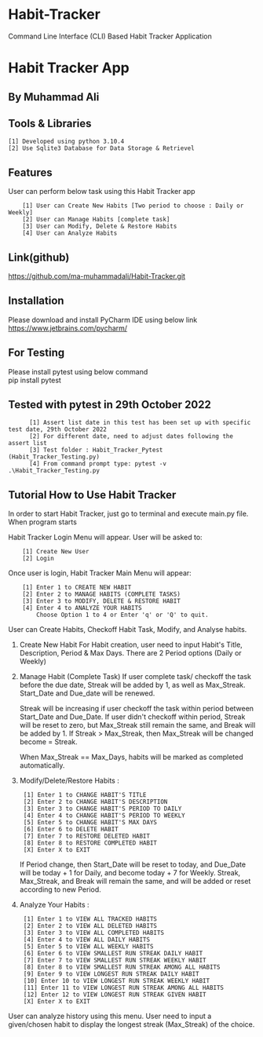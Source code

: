 # Habit-Tracker
Command Line Interface (CLI) Based Habit Tracker Application

# Habit Tracker App
## By Muhammad Ali


## Tools & Libraries

	[1] Developed using python 3.10.4
	[2] Use Sqlite3 Database for Data Storage & Retrievel


## Features
User can perform below task using this Habit Tracker app

        [1] User can Create New Habits [Two period to choose : Daily or Weekly]
        [2] User can Manage Habits [complete task]
        [3] User can Modify, Delete & Restore Habits
        [4] User can Analyze Habits

## Link(github)
https://github.com/ma-muhammadali/Habit-Tracker.git


## Installation
Please download and install PyCharm IDE using below link<br>
https://www.jetbrains.com/pycharm/


## For Testing
Please install pytest using below command<br>
pip install pytest

## Tested with pytest in 29th October 2022
          [1] Assert list date in this test has been set up with specific test date, 29th October 2022
          [2] For different date, need to adjust dates following the assert list
          [3] Test folder : Habit_Tracker_Pytest (Habit_Tracker_Testing.py)
          [4] From command prompt type: pytest -v .\Habit_Tracker_Testing.py

## Tutorial How to Use Habit Tracker 

In order to start Habit Tracker, just go to terminal and execute main.py file. When program starts

Habit Tracker Login Menu will appear. User will be asked to:<br>
		
		[1] Create New User
		[2] Login

Once user is login, Habit Tracker Main Menu will appear: 

		[1] Enter 1 to CREATE NEW HABIT
		[2] Enter 2 to MANAGE HABITS (COMPLETE TASKS)
		[3] Enter 3 to MODIFY, DELETE & RESTORE HABIT
		[4] Enter 4 to ANALYZE YOUR HABITS
			Choose Option 1 to 4 or Enter 'q' or 'Q' to quit.
      
User can Create Habits, Checkoff Habit Task, Modify, and Analyse habits.

1. Create New Habit
   For Habit creation, user need to input Habit's Title, Description, Period & Max Days. There are 2 Period options (Daily or Weekly)

2. Manage Habit (Complete Task)
   If user complete task/ checkoff the task before the due date, Streak will be added by 1, as well as Max_Streak.
   Start_Date and Due_date will be renewed.
   
   Streak will be increasing if user checkoff the task within period between Start_Date and Due_Date.
   If user didn't checkoff within period, Streak will be reset to zero, but Max_Streak still remain the same, and Break will be added by 1.
   If Streak > Max_Streak, then Max_Streak will be changed become = Streak.
   
   When Max_Streak == Max_Days, habits will be marked as completed automatically.

3. Modify/Delete/Restore Habits :

		[1] Enter 1 to CHANGE HABIT'S TITLE
		[2] Enter 2 to CHANGE HABIT'S DESCRIPTION
		[3] Enter 3 to CHANGE HABIT'S PERIOD TO DAILY
		[4] Enter 4 to CHANGE HABIT'S PERIOD TO WEEKLY
		[5] Enter 5 to CHANGE HABIT'S MAX DAYS
		[6] Enter 6 to DELETE HABIT
		[7] Enter 7 to RESTORE DELETED HABIT
		[8] Enter 8 to RESTORE COMPLETED HABIT
		[X] Enter X to EXIT

   
   If Period change, then Start_Date will be reset to today, and Due_Date will be today + 1 for Daily, and become today + 7 for Weekly.
   Streak, Max_Streak, and Break will remain the same, and will be added or reset according to new Period.
        
4. Analyze Your Habits :

		[1] Enter 1 to VIEW ALL TRACKED HABITS
		[2] Enter 2 to VIEW ALL DELETED HABITS
		[3] Enter 3 to VIEW ALL COMPLETED HABITS
		[4] Enter 4 to VIEW ALL DAILY HABITS
		[5] Enter 5 to VIEW ALL WEEKLY HABITS
		[6] Enter 6 to VIEW SMALLEST RUN STREAK DAILY HABIT
		[7] Enter 7 to VIEW SMALLEST RUN STREAK WEEKLY HABIT
		[8] Enter 8 to VIEW SMALLEST RUN STREAK AMONG ALL HABITS
		[9] Enter 9 to VIEW LONGEST RUN STREAK DAILY HABIT
		[10] Enter 10 to VIEW LONGEST RUN STREAK WEEKLY HABIT
		[11] Enter 11 to VIEW LONGEST RUN STREAK AMONG ALL HABITS
		[12] Enter 12 to VIEW LONGEST RUN STREAK GIVEN HABIT
		[X] Enter X to EXIT


  User can analyze history using this menu.
  User need to input a given/chosen habit to display the longest streak (Max_Streak) of the choice.
